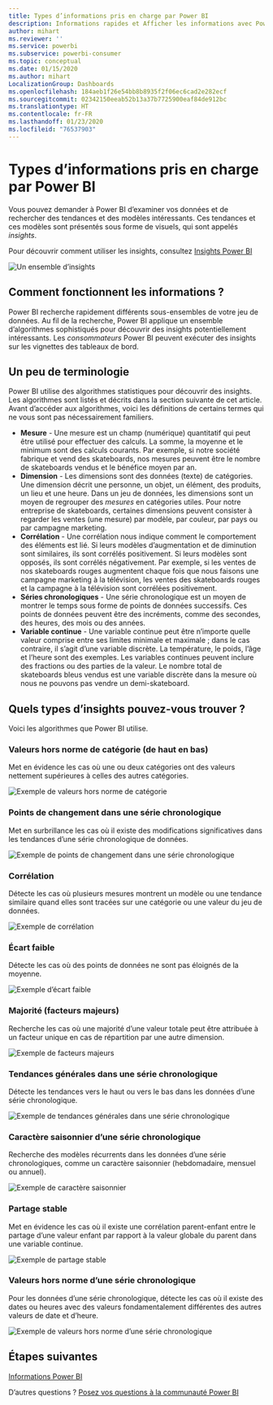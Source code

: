 ```yaml
---
title: Types d’informations pris en charge par Power BI
description: Informations rapides et Afficher les informations avec Power BI
author: mihart
ms.reviewer: ''
ms.service: powerbi
ms.subservice: powerbi-consumer
ms.topic: conceptual
ms.date: 01/15/2020
ms.author: mihart
LocalizationGroup: Dashboards
ms.openlocfilehash: 184aeb1f26e54bb8b8935f2f06ec6cad2e282ecf
ms.sourcegitcommit: 02342150eeab52b13a37b7725900eaf84de912bc
ms.translationtype: HT
ms.contentlocale: fr-FR
ms.lasthandoff: 01/23/2020
ms.locfileid: "76537903"
---
```

# <a name="types-of-insights-supported-by-power-bi"></a>Types d’informations pris en charge par Power BI

Vous pouvez demander à Power BI d’examiner vos données et de rechercher des tendances et des modèles intéressants. Ces tendances et ces modèles sont présentés sous forme de visuels, qui sont appelés *insights*. 

Pour découvrir comment utiliser les insights, consultez [Insights Power BI](end-user-insights.md)

![Un ensemble d’insights](media/end-user-insight-types/power-bi-insight.png)

## <a name="how-does-insights-work"></a>Comment fonctionnent les informations ?
Power BI recherche rapidement différents sous-ensembles de votre jeu de données. Au fil de la recherche, Power BI applique un ensemble d’algorithmes sophistiqués pour découvrir des insights potentiellement intéressants. Les *consommateurs* Power BI peuvent exécuter des insights sur les vignettes des tableaux de bord.

## <a name="some-terminology"></a>Un peu de terminologie
Power BI utilise des algorithmes statistiques pour découvrir des insights. Les algorithmes sont listés et décrits dans la section suivante de cet article. Avant d’accéder aux algorithmes, voici les définitions de certains termes qui ne vous sont pas nécessairement familiers. 

* **Mesure** - Une mesure est un champ (numérique) quantitatif qui peut être utilisé pour effectuer des calculs. La somme, la moyenne et le minimum sont des calculs courants. Par exemple, si notre société fabrique et vend des skateboards, nos mesures peuvent être le nombre de skateboards vendus et le bénéfice moyen par an.  
* **Dimension** - Les dimensions sont des données (texte) de catégories. Une dimension décrit une personne, un objet, un élément, des produits, un lieu et une heure. Dans un jeu de données, les dimensions sont un moyen de regrouper des *mesures* en catégories utiles. Pour notre entreprise de skateboards, certaines dimensions peuvent consister à regarder les ventes (une mesure) par modèle, par couleur, par pays ou par campagne marketing.   
* **Corrélation** - Une corrélation nous indique comment le comportement des éléments est lié.  Si leurs modèles d’augmentation et de diminution sont similaires, ils sont corrélés positivement. Si leurs modèles sont opposés, ils sont corrélés négativement. Par exemple, si les ventes de nos skateboards rouges augmentent chaque fois que nous faisons une campagne marketing à la télévision, les ventes des skateboards rouges et la campagne à la télévision sont corrélées positivement.
* **Séries chronologiques** - Une série chronologique est un moyen de montrer le temps sous forme de points de données successifs. Ces points de données peuvent être des incréments, comme des secondes, des heures, des mois ou des années.  
* **Variable continue** - Une variable continue peut être n’importe quelle valeur comprise entre ses limites minimale et maximale ; dans le cas contraire, il s’agit d’une variable discrète. La température, le poids, l’âge et l’heure sont des exemples. Les variables continues peuvent inclure des fractions ou des parties de la valeur. Le nombre total de skateboards bleus vendus est une variable discrète dans la mesure où nous ne pouvons pas vendre un demi-skateboard.  

## <a name="what-types-of-insights-can-you-find"></a>Quels types d’insights pouvez-vous trouver ?
Voici les algorithmes que Power BI utilise. 

### <a name="category-outliers-topbottom"></a>Valeurs hors norme de catégorie (de haut en bas)
Met en évidence les cas où une ou deux catégories ont des valeurs nettement supérieures à celles des autres catégories.  

![Exemple de valeurs hors norme de catégorie](./media/end-user-insight-types/pbi-auto-insight-types-category-outliers.png)

### <a name="change-points-in-a-time-series"></a>Points de changement dans une série chronologique
Met en surbrillance les cas où il existe des modifications significatives dans les tendances d’une série chronologique de données.

![Exemple de points de changement dans une série chronologique](./media/end-user-insight-types/pbi-auto-insight-types-changepoint.png)

### <a name="correlation"></a>Corrélation
Détecte les cas où plusieurs mesures montrent un modèle ou une tendance similaire quand elles sont tracées sur une catégorie ou une valeur du jeu de données.

![Exemple de corrélation](./media/end-user-insight-types/pbi-auto-insight-types-correlation.png)

### <a name="low-variance"></a>Écart faible
Détecte les cas où des points de données ne sont pas éloignés de la moyenne.

![Exemple d’écart faible](./media/end-user-insight-types/power-bi-low-variance.png)

### <a name="majority-major-factors"></a>Majorité (facteurs majeurs)
Recherche les cas où une majorité d’une valeur totale peut être attribuée à un facteur unique en cas de répartition par une autre dimension.  

![Exemple de facteurs majeurs](./media/end-user-insight-types/pbi-auto-insight-types-majority.png)

### <a name="overall-trends-in-time-series"></a>Tendances générales dans une série chronologique
Détecte les tendances vers le haut ou vers le bas dans les données d’une série chronologique.

![Exemple de tendances générales dans une série chronologique](./media/end-user-insight-types/pbi-auto-insight-types-trend.png)

### <a name="seasonality-in-time-series"></a>Caractère saisonnier d’une série chronologique
Recherche des modèles récurrents dans les données d’une série chronologiques, comme un caractère saisonnier (hebdomadaire, mensuel ou annuel).

![Exemple de caractère saisonnier](./media/end-user-insight-types/pbi-auto-insight-types-seasonality-new.png)

### <a name="steady-share"></a>Partage stable
Met en évidence les cas où il existe une corrélation parent-enfant entre le partage d’une valeur enfant par rapport à la valeur globale du parent dans une variable continue.

![Exemple de partage stable](./media/end-user-insight-types/pbi-auto-insight-types-steadyshare.png)

### <a name="time-series-outliers"></a>Valeurs hors norme d’une série chronologique
Pour les données d’une série chronologique, détecte les cas où il existe des dates ou heures avec des valeurs fondamentalement différentes des autres valeurs de date et d’heure.

![Exemple de valeurs hors norme d’une série chronologique](./media/end-user-insight-types/pbi-auto-insight-types-time-series-outliers.png)

## <a name="next-steps"></a>Étapes suivantes
[Informations Power BI](end-user-insights.md)

D’autres questions ? [Posez vos questions à la communauté Power BI](https://community.powerbi.com/)

